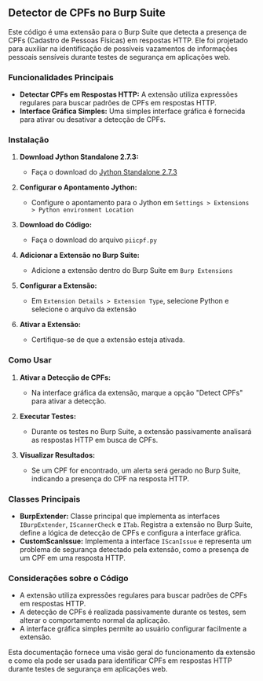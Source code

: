 ## Detector de CPFs no Burp Suite

Este código é uma extensão para o Burp Suite que detecta a presença de CPFs (Cadastro de Pessoas Físicas) em respostas HTTP. Ele foi projetado para auxiliar na identificação de possíveis vazamentos de informações pessoais sensíveis durante testes de segurança em aplicações web.

### Funcionalidades Principais

- **Detectar CPFs em Respostas HTTP:** A extensão utiliza expressões regulares para buscar padrões de CPFs em respostas HTTP.
- **Interface Gráfica Simples:** Uma simples interface gráfica é fornecida para ativar ou desativar a detecção de CPFs.

### Instalação

1. **Download Jython Standalone 2.7.3:**
   - Faça o download do [Jython Standalone 2.7.3](https://www.jython.org/download)

2. **Configurar o Apontamento Jython:**
   - Configure o apontamento para o Jython em `Settings > Extensions > Python environment Location`

3. **Download do Código:**
   - Faça o download do arquivo `piicpf.py`

4. **Adicionar a Extensão no Burp Suite:**
   - Adicione a extensão dentro do Burp Suite em `Burp Extensions`

5. **Configurar a Extensão:**
   - Em `Extension Details > Extension Type`, selecione Python e selecione o arquivo da extensão

6. **Ativar a Extensão:**
   - Certifique-se de que a extensão esteja ativada.

### Como Usar

1. **Ativar a Detecção de CPFs:**
   - Na interface gráfica da extensão, marque a opção "Detect CPFs" para ativar a detecção.

2. **Executar Testes:**
   - Durante os testes no Burp Suite, a extensão passivamente analisará as respostas HTTP em busca de CPFs.

3. **Visualizar Resultados:**
   - Se um CPF for encontrado, um alerta será gerado no Burp Suite, indicando a presença do CPF na resposta HTTP.

### Classes Principais

- **BurpExtender:** Classe principal que implementa as interfaces `IBurpExtender`, `IScannerCheck` e `ITab`. Registra a extensão no Burp Suite, define a lógica de detecção de CPFs e configura a interface gráfica.
- **CustomScanIssue:** Implementa a interface `IScanIssue` e representa um problema de segurança detectado pela extensão, como a presença de um CPF em uma resposta HTTP.

### Considerações sobre o Código

- A extensão utiliza expressões regulares para buscar padrões de CPFs em respostas HTTP.
- A detecção de CPFs é realizada passivamente durante os testes, sem alterar o comportamento normal da aplicação.
- A interface gráfica simples permite ao usuário configurar facilmente a extensão.

Esta documentação fornece uma visão geral do funcionamento da extensão e como ela pode ser usada para identificar CPFs em respostas HTTP durante testes de segurança em aplicações web.
